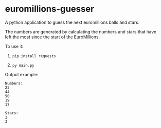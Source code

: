 # euromillions-guesser
A python application to guess the next euromillions balls and stars.

The numbers are generated by calculating the numbers and stars that have left the most since the start of the EuroMillions.

To use it:

1. ```pip install requests```

2. ```py main.py```

Output example:

```
Numbers:
23
44
50
19
17

Stars:
2
3
```
